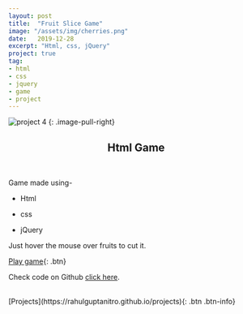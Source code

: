 ```yaml
---
layout: post
title:  "Fruit Slice Game"
image: "/assets/img/cherries.png"
date:   2019-12-28
excerpt: "Html, css, jQuery"
project: true
tag:
- html
- css
- jquery
- game
- project
---
```


![project 4]("https://raw.githubusercontent.com/RahulGuptaNitro/rahulguptanitro.github.io/master/assets/img/FruitGame.png")
{: .image-pull-right}

<center><h2>Html Game</h2></center>

<br/>  

Game made using-

* Html

* css

* jQuery

Just hover the mouse over fruits to cut it.

[Play game](https://rahulguptanitro.github.io/FruitSliceGame/){: .btn}

Check code on Github [click here](https://github.com/RahulGuptaNitro/FruitSliceGame).
 
<br/>
[Projects](https://rahulguptanitro.github.io/projects){: .btn .btn-info}
